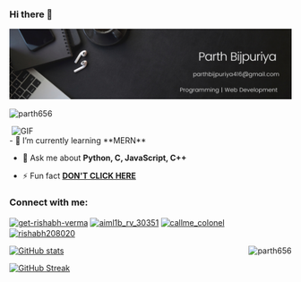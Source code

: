 ### Hi there 👋
<!-- adding photo -->

![MasterHead](https://github.com/parth656/parth656/blob/main/profile.png?raw=true)
<p align="left"> <img src="https://komarev.com/ghpvc/?username=parth656&label=Profile%20views&color=0e75b6&style=flat" alt="parth656" /> </p>
<img align="right" width="500px" alt="GIF" src="https://media.tenor.com/_EYOsX_1CUkAAAAC/pixel-night.gif"/>
- 🌱 I’m currently learning **MERN**

- 💬 Ask me about **Python, C, JavaScript, C++**

- ⚡ Fun fact **<a href="#">DON'T CLICK HERE</a>**

<h3 align="left">Connect with me:</h3>
<p align="left">
<a href="https://www.linkedin.com/in/parth-bijpuriya-821786228/" target="blank"><img align="center" src="https://raw.githubusercontent.com/rahuldkjain/github-profile-readme-generator/master/src/images/icons/Social/linked-in-alt.svg" alt="get-rishabh-verma" height="30" width="40" /></a>
<a href="https://www.hackerrank.com/AIMLPARTH31717" target="blank"><img align="center" src="https://raw.githubusercontent.com/rahuldkjain/github-profile-readme-generator/master/src/images/icons/Social/hackerrank.svg" alt="aiml1b_rv_30351" height="30" width="40" /></a>
<a href="https://www.leetcode.com/parthbijpuriya" target="blank"><img align="center" src="https://raw.githubusercontent.com/rahuldkjain/github-profile-readme-generator/master/src/images/icons/Social/leet-code.svg" alt="callme_colonel" height="30" width="40" /></a>
<a href="https://auth.geeksforgeeks.org/user/parthbijpuriya416" target="blank"><img align="center" src="https://raw.githubusercontent.com/rahuldkjain/github-profile-readme-generator/master/src/images/icons/Social/geeks-for-geeks.svg" alt="rishabh208020" height="30" width="40" /></a>
</p>
<p><img align="right" src="https://github-readme-stats.vercel.app/api/top-langs?username=parth656&show_icons=true&locale=en&layout=compact" alt="parth656" /></p>

[![GitHub stats](https://github-readme-stats.vercel.app/api?username=parth656)](https://github.com/anuraghazra/github-readme-stats)

[![GitHub Streak](https://streak-stats.demolab.com/?user=parth656)](https://git.io/streak-stats)

<!--
**parth656/parth656** is a ✨ _special_ ✨ repository because its `README.md` (this file) appears on your GitHub profile.

Here are some ideas to get you started:

- 🔭 I’m currently working on ...
- 🌱 I’m currently learning ...
- 👯 I’m looking to collaborate on ...
- 🤔 I’m looking for help with ...
- 💬 Ask me about ...
- 📫 How to reach me: ...
- 😄 Pronouns: ...
- ⚡ Fun fact: ...
-->
